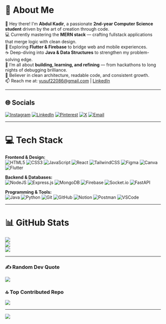# 💫 About Me  
👋 Hey there! I'm **Abdul Kadir**, a passionate **2nd-year Computer Science student** driven by the art of creation through code.  
💻 Currently mastering the **MERN stack** — crafting fullstack applications that merge logic with clean design.  
📱 Exploring **Flutter & Firebase** to bridge web and mobile experiences.  
☕ Deep-diving into **Java & Data Structures** to strengthen my problem-solving edge.  
🚀 I’m all about **building, learning, and refining** — from hackathons to long nights of debugging brilliance.  
🧠 Believer in clean architecture, readable code, and consistent growth.  
📫 Reach me at: [yusuf22086@gmail.com](mailto:yusuf22086@gmail.com) | [LinkedIn](https://www.linkedin.com/in/abdul-kadir-shaikh-47ab9a357/)  

---

## 🌐 Socials
[![Instagram](https://img.shields.io/badge/Instagram-%23E4405F.svg?logo=Instagram&logoColor=white)](https://instagram.com/abdul.kadir_001)
[![LinkedIn](https://img.shields.io/badge/LinkedIn-%230077B5.svg?logo=linkedin&logoColor=white)](https://www.linkedin.com/in/abdul-kadir-shaikh-47ab9a357/)
[![Pinterest](https://img.shields.io/badge/Pinterest-%23E60023.svg?logo=Pinterest&logoColor=white)](https://pinterest.com/ghost22086)
[![X](https://img.shields.io/badge/X-black.svg?logo=X&logoColor=white)](https://x.com/zeron_001_)
[![Email](https://img.shields.io/badge/Email-D14836?logo=gmail&logoColor=white)](mailto:yusuf22086@gmail.com)

---

# 💻 Tech Stack

**Frontend & Design:**  
![HTML5](https://img.shields.io/badge/html5-%23E34F26.svg?style=for-the-badge&logo=html5&logoColor=white)
![CSS3](https://img.shields.io/badge/css3-%231572B6.svg?style=for-the-badge&logo=css3&logoColor=white)
![JavaScript](https://img.shields.io/badge/javascript-%23323330.svg?style=for-the-badge&logo=javascript&logoColor=%23F7DF1E)
![React](https://img.shields.io/badge/react-%2320232a.svg?style=for-the-badge&logo=react&logoColor=%2361DAFB)
![TailwindCSS](https://img.shields.io/badge/tailwindcss-%2338B2AC.svg?style=for-the-badge&logo=tailwind-css&logoColor=white)
![Figma](https://img.shields.io/badge/figma-%23F24E1E.svg?style=for-the-badge&logo=figma&logoColor=white)
![Canva](https://img.shields.io/badge/Canva-%2300C4CC.svg?style=for-the-badge&logo=Canva&logoColor=white)
![Flutter](https://img.shields.io/badge/Flutter-%2302569B.svg?style=for-the-badge&logo=Flutter&logoColor=white)

**Backend & Databases:**  
![NodeJS](https://img.shields.io/badge/node.js-6DA55F?style=for-the-badge&logo=node.js&logoColor=white)
![Express.js](https://img.shields.io/badge/express.js-%23404d59.svg?style=for-the-badge&logo=express&logoColor=%2361DAFB)
![MongoDB](https://img.shields.io/badge/mongodb-%2347A248.svg?style=for-the-badge&logo=mongodb&logoColor=white)
![Firebase](https://img.shields.io/badge/firebase-%23039BE5.svg?style=for-the-badge&logo=firebase)
![Socket.io](https://img.shields.io/badge/Socket.io-black?style=for-the-badge&logo=socket.io&badgeColor=010101)
![FastAPI](https://img.shields.io/badge/FastAPI-005571?style=for-the-badge&logo=fastapi)

**Programming & Tools:**  
![Java](https://img.shields.io/badge/java-%23ED8B00.svg?style=for-the-badge&logo=openjdk&logoColor=white)
![Python](https://img.shields.io/badge/python-3670A0?style=for-the-badge&logo=python&logoColor=ffdd54)
![Git](https://img.shields.io/badge/git-%23F05033.svg?style=for-the-badge&logo=git&logoColor=white)
![GitHub](https://img.shields.io/badge/github-%23121011.svg?style=for-the-badge&logo=github&logoColor=white)
![Notion](https://img.shields.io/badge/Notion-%23000000.svg?style=for-the-badge&logo=notion&logoColor=white)
![Postman](https://img.shields.io/badge/Postman-FF6C37?style=for-the-badge&logo=postman&logoColor=white)
![VSCode](https://img.shields.io/badge/VS%20Code-0078D4?style=for-the-badge&logo=visual-studio-code&logoColor=white)

---

# 📊 GitHub Stats
![](https://github-readme-stats.vercel.app/api?username=AbdulKadir-22&theme=one_dark_pro&hide_border=false&include_all_commits=true&count_private=false)<br/>
![](https://nirzak-streak-stats.vercel.app/?user=AbdulKadir-22&theme=one_dark_pro&hide_border=false)<br/>
![](https://github-readme-stats.vercel.app/api/top-langs/?username=AbdulKadir-22&theme=one_dark_pro&hide_border=false&include_all_commits=true&count_private=false&layout=compact)

---

### ✍️ Random Dev Quote
![](https://quotes-github-readme.vercel.app/api?type=horizontal&theme=radical)

### 🔝 Top Contributed Repo
![](https://github-contributor-stats.vercel.app/api?username=AbdulKadir-22&limit=5&theme=dark&combine_all_yearly_contributions=true)

---

[![](https://visitcount.itsvg.in/api?id=AbdulKadir-22&icon=0&color=0)](https://visitcount.itsvg.in)
